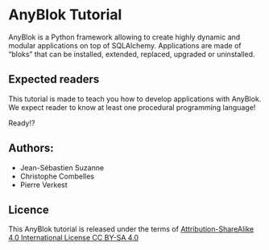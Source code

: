 # AnyBlok Tutorial

AnyBlok is a Python framework allowing to create highly dynamic and
modular applications on top of SQLAlchemy. Applications are made of
“bloks” that can be installed, extended, replaced, upgraded or
uninstalled.
 
## Expected readers

This tutorial is made to teach you how to develop applications with
AnyBlok. We expect reader to know at least one procedural programming
language!

Ready!?

## Authors:

* Jean-Sébastien Suzanne
* Christophe Combelles
* Pierre Verkest

## Licence

This AnyBlok tutorial is released under the terms of
[Attribution-ShareAlike 4.0 International License CC BY-SA 4.0](
https://creativecommons.org/licenses/by-sa/4.0/)
